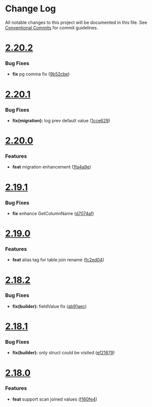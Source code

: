 # Change Log

All notable changes to this project will be documented in this file.
See [Conventional Commits](https://conventionalcommits.org) for commit guidelines.



# [2.20.2](https://github.com/go-courier/sqlx/compare/v2.20.1...v2.20.2)

### Bug Fixes

* **fix** pg comma fix ([9b52cbe](https://github.com/go-courier/sqlx/commit/9b52cbebed06597a72fe5feff207aacc1b803583))



# [2.20.1](https://github.com/go-courier/sqlx/compare/v2.20.0...v2.20.1)

### Bug Fixes

* **fix(migration):** log prev default value ([1cce629](https://github.com/go-courier/sqlx/commit/1cce629042e1877fcdb9c3f8304b00af547444cc))



# [2.20.0](https://github.com/go-courier/sqlx/compare/v2.19.1...v2.20.0)

### Features

* **feat** migration enhancement ([1fa4a9e](https://github.com/go-courier/sqlx/commit/1fa4a9e92cf79f359f3820763eeaad36b8666ea1))



# [2.19.1](https://github.com/go-courier/sqlx/compare/v2.19.0...v2.19.1)

### Bug Fixes

* **fix** enhance GetColumnName ([d7074af](https://github.com/go-courier/sqlx/commit/d7074af444c88c61f547a37636d294b18b94c0ee))



# [2.19.0](https://github.com/go-courier/sqlx/compare/v2.18.2...v2.19.0)

### Features

* **feat** alias tag for table join rename ([fc2ed04](https://github.com/go-courier/sqlx/commit/fc2ed0417fadb395d937b684bf31b1425051b924))



# [2.18.2](https://github.com/go-courier/sqlx/compare/v2.18.1...v2.18.2)

### Bug Fixes

* **fix(builder):** fieldValue fix ([ab91aec](https://github.com/go-courier/sqlx/commit/ab91aecbb684be35ec597eae670759039ac70c6b))



# [2.18.1](https://github.com/go-courier/sqlx/compare/v2.18.0...v2.18.1)

### Bug Fixes

* **fix(builder):** only struct could be visited ([ef21879](https://github.com/go-courier/sqlx/commit/ef218797c8245462060a6fd45b4bf6cc84e81cd2))



# [2.18.0](https://github.com/go-courier/sqlx/compare/v2.17.4...v2.18.0)

### Features

* **feat** support scan joined values ([f160fe4](https://github.com/go-courier/sqlx/commit/f160fe4750d488e50566c475c88069e2c1de652b))
